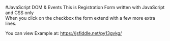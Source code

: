 #JavaScript DOM & Events
This is Registration Form written with JavaScript and CSS only<br>
When you click on the checkbox the form extend with a few more extra lines.<br>

You can view Example at: https://jsfiddle.net/py13gvkg/
